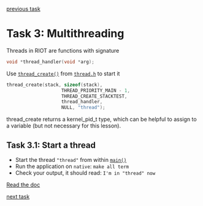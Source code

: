 [previous task](../task-02)

# Task 3: Multithreading
Threads in RIOT are functions with signature
```C
void *thread_handler(void *arg);
```
Use [`thread_create()`](https://doc.riot-os.org/thread_8h.html#a87c94d383e64a09974fc8665f82a99b3) from
[`thread.h`](https://doc.riot-os.org/thread_8h.html) to start it
```C
thread_create(stack, sizeof(stack),
                    THREAD_PRIORITY_MAIN - 1,
                    THREAD_CREATE_STACKTEST,
                    thread_handler,
                    NULL, "thread");
```
thread_create returns a kernel_pid_t type, which can be helpful to assign to a variable (but not necessary for this lesson).

## Task 3.1: Start a thread
* Start the thread `"thread"` from within [`main()`](main.c#L15-L25)
* Run the application on `native`: `make all term`
* Check your output, it should read: `I'm in "thread" now`

[Read the doc](https://doc.riot-os.org/group__core__thread.html)

[next task](../task-04)
